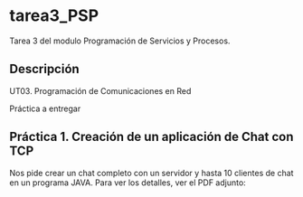 # tarea3_PSP
Tarea 3 del modulo Programación de Servicios y Procesos.

## Descripción
UT03. Programación de Comunicaciones en Red

Práctica a entregar

## Práctica 1. Creación de un aplicación de Chat con TCP

Nos pide crear un chat completo con un servidor y hasta 10 clientes de chat en un programa JAVA.
Para ver los detalles, ver el PDF adjunto:
